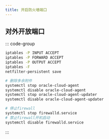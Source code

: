 ```yaml
---
title: 开启防火墙端口
---
```


## 对外开放端口

::: code-group

```sh [Ubuntu]
iptables -P INPUT ACCEPT
iptables -P FORWARD ACCEPT
iptables -P OUTPUT ACCEPT
iptables -F
netfilter-persistent save
```

```sh [Centos]
# 删除多余附件
systemctl stop oracle-cloud-agent
systemctl disable oracle-cloud-agent
systemctl stop oracle-cloud-agent-updater
systemctl disable oracle-cloud-agent-updater

# 停止firewall
systemctl stop firewalld.service
# 禁止firewall开机启动
systemctl disable firewalld.service
```

:::
